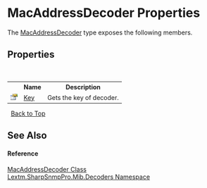# MacAddressDecoder Properties
 

The <a href="T_Lextm_SharpSnmpPro_Mib_Decoders_MacAddressDecoder">MacAddressDecoder</a> type exposes the following members.


## Properties
&nbsp;<table><tr><th></th><th>Name</th><th>Description</th></tr><tr><td>![Public property](media/pubproperty.gif "Public property")</td><td><a href="P_Lextm_SharpSnmpPro_Mib_Decoders_MacAddressDecoder_Key">Key</a></td><td>
Gets the key of decoder.</td></tr></table>&nbsp;
<a href="#macaddressdecoder-properties">Back to Top</a>

## See Also


#### Reference
<a href="T_Lextm_SharpSnmpPro_Mib_Decoders_MacAddressDecoder">MacAddressDecoder Class</a><br /><a href="N_Lextm_SharpSnmpPro_Mib_Decoders">Lextm.SharpSnmpPro.Mib.Decoders Namespace</a><br />
